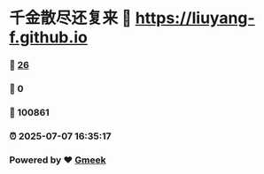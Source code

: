 # 千金散尽还复来 :link: https://liuyang-f.github.io 
### :page_facing_up: [26](https://liuyang-f.github.io/tag.html) 
### :speech_balloon: 0 
### :hibiscus: 100861 
### :alarm_clock: 2025-07-07 16:35:17 
### Powered by :heart: [Gmeek](https://github.com/Meekdai/Gmeek)
